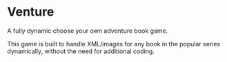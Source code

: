 # Venture
A fully dynamic choose your own adventure book game.

This game is built to handle XML/images for any book in the popular series dynamically, without the need for additional coding.
